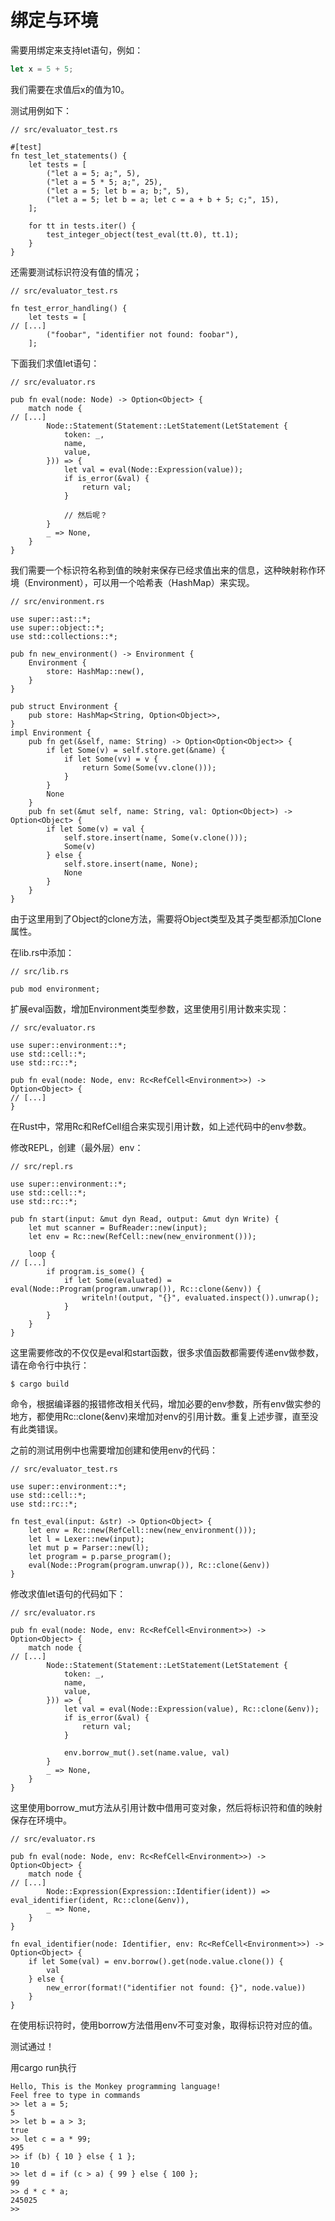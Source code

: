 # 绑定与环境

需要用绑定来支持let语句，例如：
```js
let x = 5 + 5;
```
我们需要在求值后x的值为10。

测试用例如下：
```rust,noplaypen
// src/evaluator_test.rs

#[test]
fn test_let_statements() {
    let tests = [
        ("let a = 5; a;", 5),
        ("let a = 5 * 5; a;", 25),
        ("let a = 5; let b = a; b;", 5),
        ("let a = 5; let b = a; let c = a + b + 5; c;", 15),
    ];

    for tt in tests.iter() {
        test_integer_object(test_eval(tt.0), tt.1);
    }
}
```

还需要测试标识符没有值的情况；
```rust,noplaypen
// src/evaluator_test.rs

fn test_error_handling() {
    let tests = [
// [...]
        ("foobar", "identifier not found: foobar"),
    ];
```

下面我们求值let语句：
```rust,noplaypen
// src/evaluator.rs

pub fn eval(node: Node) -> Option<Object> {
    match node {
// [...]
        Node::Statement(Statement::LetStatement(LetStatement {
            token: _,
            name,
            value,
        })) => {
            let val = eval(Node::Expression(value));
            if is_error(&val) {
                return val;
            }

            // 然后呢？
        }
        _ => None,
    }
}
```
我们需要一个标识符名称到值的映射来保存已经求值出来的信息，这种映射称作环境（Environment），可以用一个哈希表（HashMap）来实现。

```rust,noplaypen
// src/environment.rs

use super::ast::*;
use super::object::*;
use std::collections::*;

pub fn new_environment() -> Environment {
    Environment {
        store: HashMap::new(),
    }
}

pub struct Environment {
    pub store: HashMap<String, Option<Object>>,
}
impl Environment {
    pub fn get(&self, name: String) -> Option<Option<Object>> {
        if let Some(v) = self.store.get(&name) {
            if let Some(vv) = v {
                return Some(Some(vv.clone()));
            }
        }
        None
    }
    pub fn set(&mut self, name: String, val: Option<Object>) -> Option<Object> {
        if let Some(v) = val {
            self.store.insert(name, Some(v.clone()));
            Some(v)
        } else {
            self.store.insert(name, None);
            None
        }
    }
}

```
由于这里用到了Object的clone方法，需要将Object类型及其子类型都添加Clone属性。

在lib.rs中添加：
```rust,noplaypen
// src/lib.rs

pub mod environment;
```

扩展eval函数，增加Environment类型参数，这里使用引用计数来实现：
```rust,noplaypen
// src/evaluator.rs

use super::environment::*;
use std::cell::*;
use std::rc::*;

pub fn eval(node: Node, env: Rc<RefCell<Environment>>) -> Option<Object> {
// [...]
}
```
在Rust中，常用Rc和RefCell组合来实现引用计数，如上述代码中的env参数。

修改REPL，创建（最外层）env：
```rust,noplaypen
// src/repl.rs

use super::environment::*;
use std::cell::*;
use std::rc::*;

pub fn start(input: &mut dyn Read, output: &mut dyn Write) {
    let mut scanner = BufReader::new(input);
    let env = Rc::new(RefCell::new(new_environment()));

    loop {
// [...]        
        if program.is_some() {
            if let Some(evaluated) = eval(Node::Program(program.unwrap()), Rc::clone(&env)) {
                writeln!(output, "{}", evaluated.inspect()).unwrap();
            }
        }
    }
}
```
这里需要修改的不仅仅是eval和start函数，很多求值函数都需要传递env做参数，请在命令行中执行：
```
$ cargo build
```
命令，根据编译器的报错修改相关代码，增加必要的env参数，所有env做实参的地方，都使用Rc::clone(&env)来增加对env的引用计数。重复上述步骤，直至没有此类错误。

之前的测试用例中也需要增加创建和使用env的代码：
```rust,noplaypen
// src/evaluator_test.rs

use super::environment::*;
use std::cell::*;
use std::rc::*;

fn test_eval(input: &str) -> Option<Object> {
    let env = Rc::new(RefCell::new(new_environment()));
    let l = Lexer::new(input);
    let mut p = Parser::new(l);
    let program = p.parse_program();
    eval(Node::Program(program.unwrap()), Rc::clone(&env))
}
```

修改求值let语句的代码如下：
```rust,noplaypen
// src/evaluator.rs

pub fn eval(node: Node, env: Rc<RefCell<Environment>>) -> Option<Object> {
    match node {
// [...]
        Node::Statement(Statement::LetStatement(LetStatement {
            token: _,
            name,
            value,
        })) => {
            let val = eval(Node::Expression(value), Rc::clone(&env));
            if is_error(&val) {
                return val;
            }

            env.borrow_mut().set(name.value, val)
        }
        _ => None,
    }
}
```
这里使用borrow_mut方法从引用计数中借用可变对象，然后将标识符和值的映射保存在环境中。

```rust,noplaypen
// src/evaluator.rs

pub fn eval(node: Node, env: Rc<RefCell<Environment>>) -> Option<Object> {
    match node {
// [...]
        Node::Expression(Expression::Identifier(ident)) => eval_identifier(ident, Rc::clone(&env)),
        _ => None,
    }
}

fn eval_identifier(node: Identifier, env: Rc<RefCell<Environment>>) -> Option<Object> {
    if let Some(val) = env.borrow().get(node.value.clone()) {
        val
    } else {
        new_error(format!("identifier not found: {}", node.value))
    }
}
```
在使用标识符时，使用borrow方法借用env不可变对象，取得标识符对应的值。

测试通过！

用cargo run执行
```
Hello, This is the Monkey programming language!
Feel free to type in commands
>> let a = 5;
5
>> let b = a > 3;
true
>> let c = a * 99;
495
>> if (b) { 10 } else { 1 };
10
>> let d = if (c > a) { 99 } else { 100 };
99
>> d * c * a;
245025
>> 
```